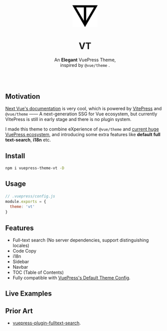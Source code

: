 <br>
<br>

<p align="center">
    <img width="80" src="./media/logo.svg">
    <br>
    <h1 align="center">VT</h1>
</p>

<p align="center">
An <b>Elegant</b> VuePress Theme,<br>
inspired by <code>@vue/theme</code> .
</p>

<br>
<br>



## Motivation

[Next Vue's documentation](https://staging.vuejs.org/) is very cool, which is powered by [VitePress](https://github.com/vuejs/vitepress) and `@vue/theme` —— A next-generation SSG for Vue ecosystem, but currently VitePress is still in early stage and there is no plugin system.

I made this theme to combine eXperience of `@vue/theme` and [current huge VuePress ecosystem](https://github.com/vuepress/awesome-vuepress/), and introducing some extra features like **default full text-search**, **i18n** etc.


## Install

```bash
npm i vuepress-theme-vt -D
```

## Usage

```js
// .vuepress/config.js
module.exports = {
  theme: 'vt'
}
```

## Features

- Full-text search (No server dependencies, support distinguishing locales)
- Code Copy
- i18n
- Sidebar
- Navbar
- TOC (Table of Contents)
- Fully compatible with [VuePress's Default Theme Config](https://vuepress.vuejs.org/theme/default-theme-config.html).

## Live Examples


## Prior Art

- [vuepress-plugin-fulltext-search](https://github.com/leo-buneev/vuepress-plugin-fulltext-search).
